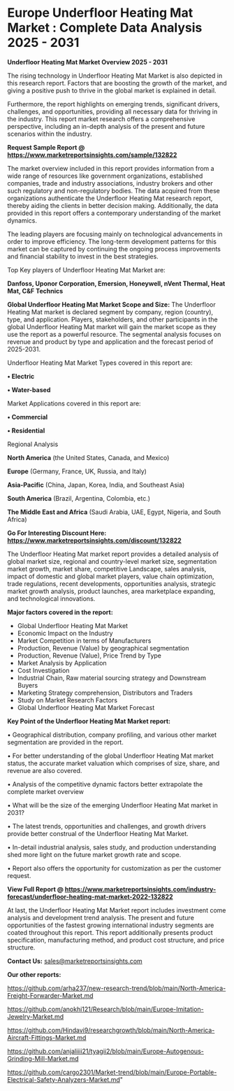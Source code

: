 # Europe Underfloor Heating Mat Market : Complete Data Analysis 2025 - 2031

<Strong> Underfloor Heating Mat Market Overview 2025 - 2031</strong>

The rising technology in Underfloor Heating Mat Market is also depicted in this research report. Factors that are boosting the growth of the market, and giving a positive push to thrive in the global market is explained in detail.

Furthermore, the report highlights on emerging trends, significant drivers, challenges, and opportunities, providing all necessary data for thriving in the industry. This report market research offers a comprehensive perspective, including an in-depth analysis of the present and future scenarios within the industry.

<strong>Request Sample Report @ <a href=https://www.marketreportsinsights.com/sample/132822>https://www.marketreportsinsights.com/sample/132822</a></strong>

The market overview included in this report provides information from a wide range of resources like government organizations, established companies, trade and industry associations, industry brokers and other such regulatory and non-regulatory bodies. The data acquired from these organizations authenticate the Underfloor Heating Mat research report, thereby aiding the clients in better decision making. Additionally, the data provided in this report offers a contemporary understanding of the market dynamics.

The leading players are focusing mainly on technological advancements in order to improve efficiency. The long-term development patterns for this market can be captured by continuing the ongoing process improvements and financial stability to invest in the best strategies.

Top Key players of Underfloor Heating Mat Market are:

<strong>Danfoss, Uponor Corporation, Emersion, Honeywell, nVent Thermal, Heat Mat, C&F Technics</strong>

<strong><b>Global Underfloor Heating Mat Market Scope and Size:</b></strong>
The Underfloor Heating Mat market is declared segment by company, region (country), type, and application. Players, stakeholders, and other participants in the global Underfloor Heating Mat market will gain the market scope as they use the report as a powerful resource. The segmental analysis focuses on revenue and product by type and application and the forecast period of 2025-2031.

Underfloor Heating Mat Market Types covered in this report are:

<strong>• Electric

• Water-based</strong>

Market Applications covered in this report are:

<strong>• Commercial

• Residential</strong> 

Regional Analysis

<strong>North America</strong> (the United States, Canada, and Mexico)

<strong>Europe</strong> (Germany, France, UK, Russia, and Italy)

<strong>Asia-Pacific</strong> (China, Japan, Korea, India, and Southeast Asia)

<strong>South America</strong> (Brazil, Argentina, Colombia, etc.)

<strong>The Middle East and Africa</strong> (Saudi Arabia, UAE, Egypt, Nigeria, and South Africa)

<strong>Go For Interesting Discount Here: <a href=https://www.marketreportsinsights.com/discount/132822>https://www.marketreportsinsights.com/discount/132822</a></strong>

The Underfloor Heating Mat market report provides a detailed analysis of global market size, regional and country-level market size, segmentation market growth, market share, competitive Landscape, sales analysis, impact of domestic and global market players, value chain optimization, trade regulations, recent developments, opportunities analysis, strategic market growth analysis, product launches, area marketplace expanding, and technological innovations.

<strong><b>Major factors covered in the report:</b></strong>
<ul>
  <li>Global Underfloor Heating Mat Market </li>
  <li>Economic Impact on the Industry</li>
  <li>Market Competition in terms of Manufacturers</li>
  <li>Production, Revenue (Value) by geographical segmentation</li>
  <li>Production, Revenue (Value), Price Trend by Type</li>
  <li>Market Analysis by Application</li>
  <li>Cost Investigation</li>
  <li>Industrial Chain, Raw material sourcing strategy and Downstream Buyers</li>
  <li>Marketing Strategy comprehension, Distributors and Traders</li>
  <li>Study on Market Research Factors</li>
  <li>Global Underfloor Heating Mat Market Forecast</li>
</ul>

<strong><b>Key Point of the Underfloor Heating Mat Market report:</b></strong>

• Geographical distribution, company profiling, and various other market segmentation are provided in the report.

• For better understanding of the global Underfloor Heating Mat market status, the accurate market valuation which comprises of size, share, and revenue are also covered.

• Analysis of the competitive dynamic factors better extrapolate the complete market overview

• What will be the size of the emerging Underfloor Heating Mat market in 2031?

• The latest trends, opportunities and challenges, and growth drivers provide better construal of the Underfloor Heating Mat Market.

• In-detail industrial analysis, sales study, and production understanding shed more light on the future market growth rate and scope.

• Report also offers the opportunity for customization as per the customer request.

<strong><b>View Full Report @ <a href=https://www.marketreportsinsights.com/industry-forecast/underfloor-heating-mat-market-2022-132822>https://www.marketreportsinsights.com/industry-forecast/underfloor-heating-mat-market-2022-132822</a></b></strong>


At last, the Underfloor Heating Mat Market report includes investment come analysis and development trend analysis. The present and future opportunities of the fastest growing international industry segments are coated throughout this report. This report additionally presents product specification, manufacturing method, and product cost structure, and price structure.

<strong>Contact Us:</strong>
sales@marketreportsinsights.com

<strong>Our other reports:</strong>

<a href=https://github.com/arha237/new-research-trend/blob/main/North-America-Freight-Forwarder-Market.md>https://github.com/arha237/new-research-trend/blob/main/North-America-Freight-Forwarder-Market.md</a>

<a href=https://github.com/anokhi121/Research/blob/main/Europe-Imitation-Jewelry-Market.md>https://github.com/anokhi121/Research/blob/main/Europe-Imitation-Jewelry-Market.md</a>

<a href=https://github.com/Hindavi9/researchgrowth/blob/main/North-America-Aircraft-Fittings-Market.md>https://github.com/Hindavi9/researchgrowth/blob/main/North-America-Aircraft-Fittings-Market.md</a>

<a href=https://github.com/anjaliiii21/tyagii2/blob/main/Europe-Autogenous-Grinding-Mill-Market.md>https://github.com/anjaliiii21/tyagii2/blob/main/Europe-Autogenous-Grinding-Mill-Market.md</a>

<a href=https://github.com/cargo2301/Market-trend/blob/main/Europe-Portable-Electrical-Safety-Analyzers-Market.md>https://github.com/cargo2301/Market-trend/blob/main/Europe-Portable-Electrical-Safety-Analyzers-Market.md</a>"
